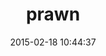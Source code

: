 ---
layout: post
title:  "prawn"
repo:   "prawnpdf/prawn"
date:   2015-02-18 10:44:37
gemurl: http://prawn.majesticseacreature.com
---